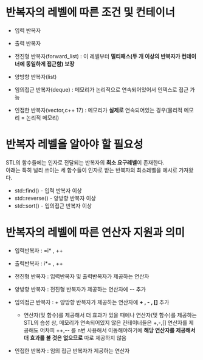 # 반복자의 레벨에 따른 조건 및 컨테이너
- 입력 반복자  
- 출력 반복자  
  
- 전진형 반복자(forward_list) : 이 레벨부터 **멀티패스(두 개 이상의 반복자가 컨테이너에 동일하게 접근함) 보장**
- 양방향 반복자(list)
- 임의접근 반복자(deque) : 메모리가 논리적으로 연속되어있어서 인덱스로 접근 가능
- 인접한 반복자(vector,c++ 17) : 메모리가 **실제로** 연속되어있는 경우(물리적 메모리 = 논리적 메모리) 


# 반복자 레벨을 알아야 할 필요성
STL의 함수들에는 인자로 전달되는 반복자의 **최소 요구레벨**이 존재한다.   
아래는 특히 널리 쓰이는 세 함수들이 인자로 받는 반복자의 최소레벨을 예시로 가져왔다.

- std::find() - 입력 반복자 이상   
- std::reverse() - 양방향 반복자 이상  
- std::sort() - 입의접근 반복자 이상   

# 반복자의 레벨에 따른 연산자 지원과 의미 
- 입력반복자 : =i* , ++
- 출력반복자 : i*= , ++
  
- 전진형 반복자 : 입력반복자 및 출력반복자가 제공하는 연산자
- 양방향 반복자 : 전진형 반복자가 제공하는 연산자에 **--** 추가
- 임의접근 반복자 : + 양방향 반복자가 제공하는 연산자에 **+ , - , []** 추가
  - 연산자(및 함수)를 제공해서 더 효과가 있을 때에나 연산자(및 함수)를 제공하는 STL의 습성 상, 메모리가 연속되어있지 않은 컨테이너들은 +,-,[] 연산자를 제공해도 어차피 ++,-- 를
   n번 사용해서 이동해야하기에 **해당 연산자를 제공해서 더 효과를 볼 것은 없으므로** 따로 제공하지 않음

- 인접한 반복자 : 임의 접근 반복자가 제공하는 연산자
